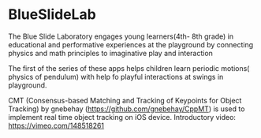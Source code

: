 # BlueSlideLab

The Blue Slide Laboratory engages young learners(4th- 8th grade) in educational and performative experiences at the playground by connecting physics and math principles to imaginative play and interaction 

The first of the series of these apps helps children learn periodic motions( physics of pendulum) with help fo playful interactions at swings in playground. 

CMT (Consensus-based Matching and Tracking of Keypoints for Object Tracking) by gnebehay (https://github.com/gnebehay/CppMT) is used to implement real time object tracking on iOS device. 
Introductory video: https://vimeo.com/148518261

